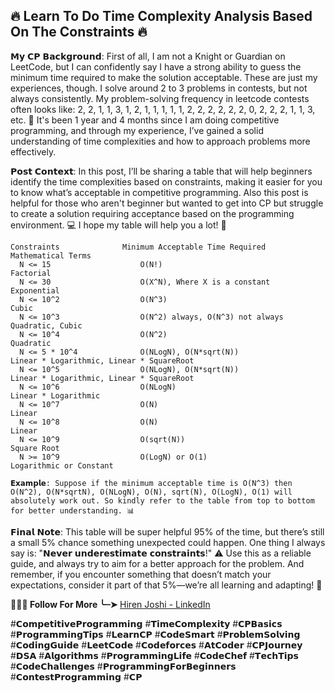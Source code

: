 ## **🔥 Learn To Do Time Complexity Analysis Based On The Constraints 🔥**
    
𝗠𝘆 𝗖𝗣 𝗕𝗮𝗰𝗸𝗴𝗿𝗼𝘂𝗻𝗱: First of all, I am not a Knight or Guardian on LeetCode, but I can confidently say I have a strong ability to guess the minimum time required to make the solution acceptable. These are just my experiences, though. I solve around 2 to 3 problems in contests, but not always consistently. My problem-solving frequency in leetcode contests often looks like: 2, 2, 1, 1, 3, 1, 2, 1, 1, 1, 1, 1, 2, 2, 2, 2, 2, 2, 0, 2, 2, 2, 1, 1, 3, etc. 🧠
It's been 1 year and 4 months since I am doing competitive programming, and through my experience, I’ve gained a solid understanding of time complexities and how to approach problems more effectively. 

𝗣𝗼𝘀𝘁 𝗖𝗼𝗻𝘁𝗲𝘅𝘁: In this post, I’ll be sharing a table that will help beginners identify the time complexities based on constraints, making it easier for you to know what’s acceptable in competitive programming. Also this post is helpful for those who aren't beginner but wanted to get into CP but struggle to create a solution requiring acceptance based on the programming environment. 💻 I hope my table will help you a lot! 🚀
        
    Constraints              Minimum Acceptable Time Required       Mathematical Terms
      N <= 15                    O(N!)                                 Factorial
      N <= 30                    O(X^N), Where X is a constant         Exponential  
      N <= 10^2                  O(N^3)                                Cubic
      N <= 10^3                  O(N^2) always, O(N^3) not always      Quadratic, Cubic
      N <= 10^4                  O(N^2)                                Quadratic
      N <= 5 * 10^4              O(NLogN), O(N*sqrt(N))                Linear * Logarithmic, Linear * SquareRoot    
      N <= 10^5                  O(NLogN), O(N*sqrt(N))                Linear * Logarithmic, Linear * SquareRoot
      N <= 10^6                  O(NLogN)                              Linear * Logarithmic
      N <= 10^7                  O(N)                                  Linear
      N <= 10^8                  O(N)                                  Linear
      N <= 10^9                  O(sqrt(N))                            Square Root
      N >= 10^9                  O(LogN) or O(1)                       Logarithmic or Constant 
	
	𝗘𝘅𝗮𝗺𝗽𝗹𝗲: Suppose if the minimum acceptable time is O(N^3) then O(N^2), O(N*sqrtN), O(NLogN), O(N), sqrt(N), O(LogN), O(1) will absolutely work out. So kindly refer to the table from top to bottom for better understanding. 📊

𝗙𝗶𝗻𝗮𝗹 𝗡𝗼𝘁𝗲: This table will be super helpful 95% of the time, but there’s still a small 5% chance something unexpected could happen. One thing I always say is: "𝗡𝗲𝘃𝗲𝗿 𝘂𝗻𝗱𝗲𝗿𝗲𝘀𝘁𝗶𝗺𝗮𝘁𝗲 𝗰𝗼𝗻𝘀𝘁𝗿𝗮𝗶𝗻𝘁𝘀!" ⚠️ Use this as a reliable guide, and always try to aim for a better approach for the problem. And remember, if you encounter something that doesn’t match your expectations, consider it part of that 5%—we’re all learning and adapting! 💪

**🎯🤝🏻 Follow For More ╰┈➤** [Hiren Joshi - LinkedIn](https://www.linkedin.com/in/hirenjoshi1630/)

#𝗖𝗼𝗺𝗽𝗲𝘁𝗶𝘁𝗶𝘃𝗲𝗣𝗿𝗼𝗴𝗿𝗮𝗺𝗺𝗶𝗻𝗴 #𝗧𝗶𝗺𝗲𝗖𝗼𝗺𝗽𝗹𝗲𝘅𝗶𝘁𝘆 #𝗖𝗣𝗕𝗮𝘀𝗶𝗰𝘀 #𝗣𝗿𝗼𝗴𝗿𝗮𝗺𝗺𝗶𝗻𝗴𝗧𝗶𝗽𝘀 #𝗟𝗲𝗮𝗿𝗻𝗖𝗣 #𝗖𝗼𝗱𝗲𝗦𝗺𝗮𝗿𝘁 #𝗣𝗿𝗼𝗯𝗹𝗲𝗺𝗦𝗼𝗹𝘃𝗶𝗻𝗴 #𝗖𝗼𝗱𝗶𝗻𝗴𝗚𝘂𝗶𝗱𝗲 
#𝗟𝗲𝗲𝘁𝗖𝗼𝗱𝗲 #𝗖𝗼𝗱𝗲𝗳𝗼𝗿𝗰𝗲𝘀 #𝗔𝘁𝗖𝗼𝗱𝗲𝗿 #𝗖𝗣𝗝𝗼𝘂𝗿𝗻𝗲𝘆 #𝗗𝗦𝗔 #𝗔𝗹𝗴𝗼𝗿𝗶𝘁𝗵𝗺𝘀 #𝗣𝗿𝗼𝗴𝗿𝗮𝗺𝗺𝗶𝗻𝗴𝗟𝗶𝗳𝗲 #𝗖𝗼𝗱𝗲𝗖𝗵𝗲𝗳 #𝗧𝗲𝗰𝗵𝗧𝗶𝗽𝘀 #𝗖𝗼𝗱𝗲𝗖𝗵𝗮𝗹𝗹𝗲𝗻𝗴𝗲𝘀 #𝗣𝗿𝗼𝗴𝗿𝗮𝗺𝗺𝗶𝗻𝗴𝗙𝗼𝗿𝗕𝗲𝗴𝗶𝗻𝗻𝗲𝗿𝘀 #𝗖𝗼𝗻𝘁𝗲𝘀𝘁𝗣𝗿𝗼𝗴𝗿𝗮𝗺𝗺𝗶𝗻𝗴 #𝗖𝗣
